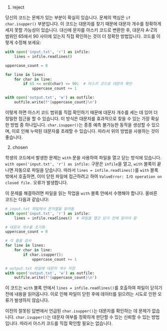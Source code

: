 1. reject

당신의 코드는 문제가 있는 부분이 확실히 있습니다. 문제의 핵심은 `if char.isupper()` 부분입니다. 이 코드는 대문자를 찾기 때문에 대문자 개수를 정확하게 세지 못할 가능성이 있습니다. 대신에 문자를 아스키 코드로 변환한 후, 대문자 A-Z의 범위인 65에서 90 사이에 있는지 직접 확인하는 것이 더 정확한 방법입니다. 코드를 이렇게 수정해 보세요:

```python
with open('input.txt', 'r') as infile:
    lines = infile.readlines()

uppercase_count = 0

for line in lines:
    for char in line:
        if 65 <= ord(char) <= 90:  # 아스키 코드로 대문자 확인
            uppercase_count += 1

with open('output.txt', 'w') as outfile:
    outfile.write(f"{uppercase_count}\n")
```

이렇게 하면 아스키 코드 범위를 직접 확인하기 때문에 대문자 개수를 세는 데 있어 더 정밀한 접근을 할 수 있습니다. 이 방식은 대문자를 효과적으로 찾을 수 있는 가장 확실한 방법 중 하나입니다. `char.isupper()`는 종종 예측 불가능한 동작을 생성할 수 있으며, 이로 인해 누락된 대문자를 초래할 수 있습니다. 따라서 위의 방법을 사용하는 것이 좋습니다.

2. chosen

학생의 코드에서 발생한 문제는 `with` 문을 사용하여 파일을 열고 닫는 방식에 있습니다. `with open('input.txt', 'r') as infile:` 구문은 `infile`을 열고, `with` 블록이 끝나면 자동으로 파일을 닫습니다. 따라서 `lines = infile.readlines()`를 `with` 블록 밖에서 호출하면, 이미 닫힌 파일에 접근하려고 하여 `ValueError: I/O operation on closed file.` 오류가 발생합니다.

이 문제를 해결하려면 파일을 읽는 작업을 `with` 블록 안에서 수행해야 합니다. 올바른 코드는 다음과 같습니다:

```python
# input.txt 파일에서 문자열을 읽어옴
with open('input.txt', 'r') as infile:
    lines = infile.readlines()  # 파일을 열고 닫기 전에 읽어야 함

# 대문자 개수를 초기화
uppercase_count = 0

# 각 줄을 검사
for line in lines:
    for char in line:
        if char.isupper():
            uppercase_count += 1

# output.txt 파일에 대문자 개수 저장
with open('output.txt', 'w') as outfile:
    outfile.write(f"{uppercase_count}\n")
```

이 코드는 `with` 블록 안에서 `lines = infile.readlines()`를 호출하여 파일이 닫히기 전에 내용을 읽어옵니다. 이로 인해 파일이 닫힌 후에 데이터를 읽으려는 시도로 인한 오류가 발생하지 않습니다.

이전의 잘못된 답변에서 언급된 `char.isupper()`는 대문자를 확인하는 데 문제가 없습니다. `char.isupper()`는 대문자 여부를 정확하게 판단할 수 있는 신뢰할 수 있는 방법입니다. 따라서 아스키 코드를 직접 확인할 필요는 없습니다.

